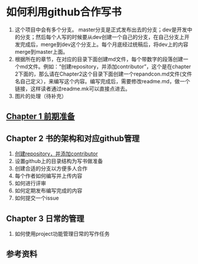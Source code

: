 # 如何利用github合作写书

1. 这个项目中会有多个分支。 master分支是正式发布出去的分支；dev是开发中的分支；然后每个人写的时候要从dev创建一个自己的分支，在自己分支上开发完成后，merge到dev这个分支上。每个月底经过统稿后，将dev上的内容merge到master上面。
2. 根据所在的章节，在对应的目录下面创建md文件，每个带数字的段落创建一个md文件。例如：“创建repository，并添加contributor”，这个是在chapter 2下面的，那么请在Chapter2这个目录下面创建一个repandcon.md文件(文件名自己定义），来编写这个内容。编写完成后，需要修改readme.md，做一个链接，这样读者通过readme.mk可以直接点进去。
3. 图片的处理（待补充）

## [Chapter 1 前期准备](./Chapter1/article1.md)

## Chapter 2 书的架构和对应github管理

1. [创建repository，并添加contributor](./Chapter2/rep.md)
2. 设置github上的目录结构为写书做准备
3. 创建合适的分支以方便多人合作
4. 每个作者如何编写并上传内容
5. 如何进行评审
6. 如何定期发布编写完成的内容
7. 如何提交一个issue

## Chapter 3 日常的管理
1. 如何使用project功能管理日常的写作任务

## 参考资料


